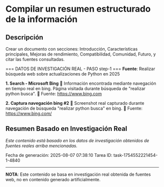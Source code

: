# Compilar un resumen estructurado de la información

## Descripción
Crear un documento con secciones: Introducción, Características principales, Mejoras de rendimiento, Compatibilidad, Comunidad, Futuro, y citar las fuentes consultadas.



=== DATOS DE INVESTIGACIÓN REAL - PASO step-1 ===
**Fuente**: Realizar búsqueda web sobre actualizaciones de Python en 2025


**1. Search - Microsoft Bing**
   📄 Información encontrada mediante navegación en tiempo real en bing. Página visitada durante búsqueda de "realizar python busca".
   🔗 Fuente: https://www.bing.com


**2. Captura navegación bing #2**
   📄 Screenshot real capturado durante navegación de búsqueda "realizar python busca" en bing.
   🔗 Fuente: https://www.bing.com/



## Resumen Basado en Investigación Real
*Este contenido está basado en los datos de investigación obtenidos de fuentes reales arriba mencionadas.*

Fecha de generación: 2025-08-07 07:38:10
Tarea ID: task-1754552221454-1-4840

---
**NOTA**: Este contenido se basa en investigación real obtenida de fuentes web, no en contenido generado artificialmente.
